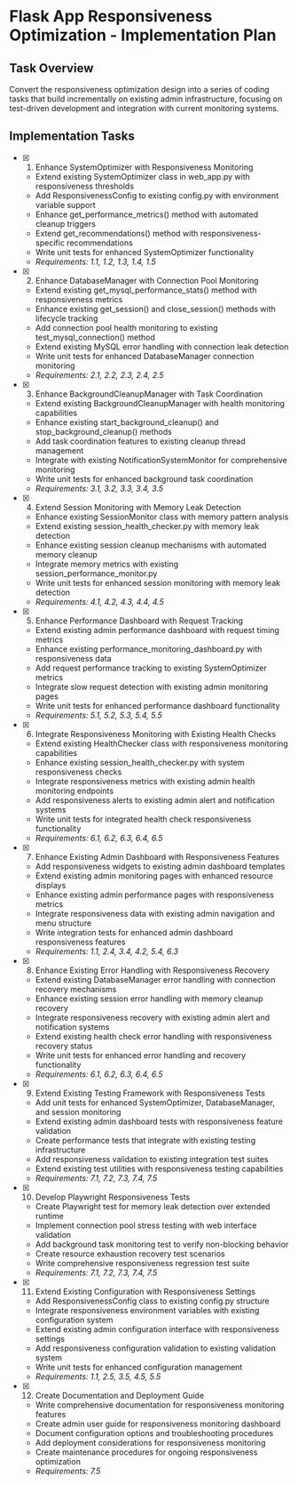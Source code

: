 # Flask App Responsiveness Optimization - Implementation Plan

## Task Overview

Convert the responsiveness optimization design into a series of coding tasks that build incrementally on existing admin infrastructure, focusing on test-driven development and integration with current monitoring systems.

## Implementation Tasks

- [x] 1. Enhance SystemOptimizer with Responsiveness Monitoring
  - Extend existing SystemOptimizer class in web_app.py with responsiveness thresholds
  - Add ResponsivenessConfig to existing config.py with environment variable support
  - Enhance get_performance_metrics() method with automated cleanup triggers
  - Extend get_recommendations() method with responsiveness-specific recommendations
  - Write unit tests for enhanced SystemOptimizer functionality
  - _Requirements: 1.1, 1.2, 1.3, 1.4, 1.5_

- [x] 2. Enhance DatabaseManager with Connection Pool Monitoring
  - Extend existing get_mysql_performance_stats() method with responsiveness metrics
  - Enhance existing get_session() and close_session() methods with lifecycle tracking
  - Add connection pool health monitoring to existing test_mysql_connection() method
  - Extend existing MySQL error handling with connection leak detection
  - Write unit tests for enhanced DatabaseManager connection monitoring
  - _Requirements: 2.1, 2.2, 2.3, 2.4, 2.5_

- [x] 3. Enhance BackgroundCleanupManager with Task Coordination
  - Extend existing BackgroundCleanupManager with health monitoring capabilities
  - Enhance existing start_background_cleanup() and stop_background_cleanup() methods
  - Add task coordination features to existing cleanup thread management
  - Integrate with existing NotificationSystemMonitor for comprehensive monitoring
  - Write unit tests for enhanced background task coordination
  - _Requirements: 3.1, 3.2, 3.3, 3.4, 3.5_

- [x] 4. Extend Session Monitoring with Memory Leak Detection
  - Enhance existing SessionMonitor class with memory pattern analysis
  - Extend existing session_health_checker.py with memory leak detection
  - Enhance existing session cleanup mechanisms with automated memory cleanup
  - Integrate memory metrics with existing session_performance_monitor.py
  - Write unit tests for enhanced session monitoring with memory leak detection
  - _Requirements: 4.1, 4.2, 4.3, 4.4, 4.5_

- [x] 5. Enhance Performance Dashboard with Request Tracking
  - Extend existing admin performance dashboard with request timing metrics
  - Enhance existing performance_monitoring_dashboard.py with responsiveness data
  - Add request performance tracking to existing SystemOptimizer metrics
  - Integrate slow request detection with existing admin monitoring pages
  - Write unit tests for enhanced performance dashboard functionality
  - _Requirements: 5.1, 5.2, 5.3, 5.4, 5.5_

- [x] 6. Integrate Responsiveness Monitoring with Existing Health Checks
  - Extend existing HealthChecker class with responsiveness monitoring capabilities
  - Enhance existing session_health_checker.py with system responsiveness checks
  - Integrate responsiveness metrics with existing admin health monitoring endpoints
  - Add responsiveness alerts to existing admin alert and notification systems
  - Write unit tests for integrated health check responsiveness functionality
  - _Requirements: 6.1, 6.2, 6.3, 6.4, 6.5_

- [x] 7. Enhance Existing Admin Dashboard with Responsiveness Features
  - Add responsiveness widgets to existing admin dashboard templates
  - Extend existing admin monitoring pages with enhanced resource displays
  - Enhance existing admin performance pages with responsiveness metrics
  - Integrate responsiveness data with existing admin navigation and menu structure
  - Write integration tests for enhanced admin dashboard responsiveness features
  - _Requirements: 1.1, 2.4, 3.4, 4.2, 5.4, 6.3_

- [x] 8. Enhance Existing Error Handling with Responsiveness Recovery
  - Extend existing DatabaseManager error handling with connection recovery mechanisms
  - Enhance existing session error handling with memory cleanup recovery
  - Integrate responsiveness recovery with existing admin alert and notification systems
  - Extend existing health check error handling with responsiveness recovery status
  - Write unit tests for enhanced error handling and recovery functionality
  - _Requirements: 6.1, 6.2, 6.3, 6.4, 6.5_

- [x] 9. Extend Existing Testing Framework with Responsiveness Tests
  - Add unit tests for enhanced SystemOptimizer, DatabaseManager, and session monitoring
  - Extend existing admin dashboard tests with responsiveness feature validation
  - Create performance tests that integrate with existing testing infrastructure
  - Add responsiveness validation to existing integration test suites
  - Extend existing test utilities with responsiveness testing capabilities
  - _Requirements: 7.1, 7.2, 7.3, 7.4, 7.5_

- [x] 10. Develop Playwright Responsiveness Tests
  - Create Playwright test for memory leak detection over extended runtime
  - Implement connection pool stress testing with web interface validation
  - Add background task monitoring test to verify non-blocking behavior
  - Create resource exhaustion recovery test scenarios
  - Write comprehensive responsiveness regression test suite
  - _Requirements: 7.1, 7.2, 7.3, 7.4, 7.5_

- [x] 11. Extend Existing Configuration with Responsiveness Settings
  - Add ResponsivenessConfig class to existing config.py structure
  - Integrate responsiveness environment variables with existing configuration system
  - Extend existing admin configuration interface with responsiveness settings
  - Add responsiveness configuration validation to existing validation system
  - Write unit tests for enhanced configuration management
  - _Requirements: 1.1, 2.5, 3.5, 4.5, 5.5_

- [x] 12. Create Documentation and Deployment Guide
  - Write comprehensive documentation for responsiveness monitoring features
  - Create admin user guide for responsiveness monitoring dashboard
  - Document configuration options and troubleshooting procedures
  - Add deployment considerations for responsiveness monitoring
  - Create maintenance procedures for ongoing responsiveness optimization
  - _Requirements: 7.5_